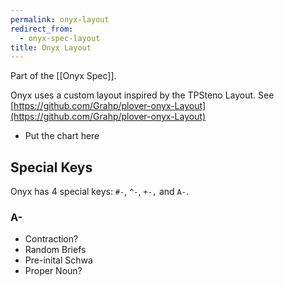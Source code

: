 ```yaml
---
permalink: onyx-layout
redirect_from:
  - onyx-spec-layout
title: Onyx Layout
---
```


Part of the [[Onyx Spec]].

Onyx uses a custom layout inspired by the TPSteno Layout. See [https://github.com/Grahp/plover-onyx-Layout](https://github.com/Grahp/plover-onyx-Layout)

- Put the chart here

## Special Keys

Onyx has 4 special keys: `#-`, `^-`, `+-,` and `A-`.

### A-

- Contraction?
- Random Briefs
- Pre-inital Schwa
- Proper Noun?